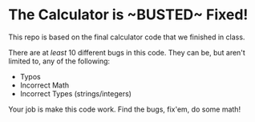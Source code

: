 # The Calculator is ~BUSTED~ Fixed!

This repo is based on the final calculator code that we finished in class.

There are at _least_ 10 different bugs in this code. They can be, but aren't limited to, any of the following:

- Typos
- Incorrect Math
- Incorrect Types (strings/integers)

Your job is make this code work. Find the bugs, fix'em, do some math!
